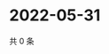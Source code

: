 # 2022-05-31

共 0 条

<!-- BEGIN WEIBO -->
<!-- 最后更新时间 Tue May 31 2022 15:13:40 GMT+0800 (China Standard Time) -->

<!-- END WEIBO -->
